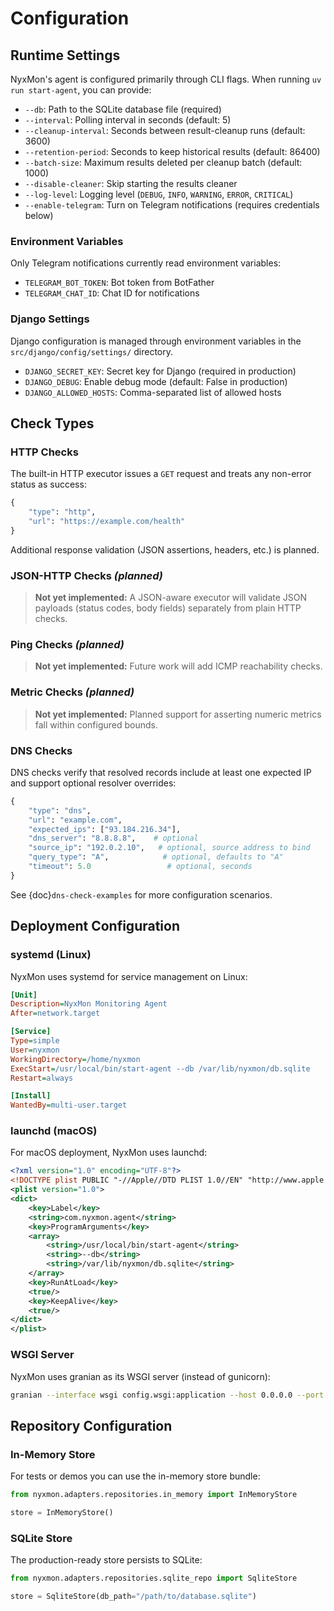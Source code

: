 # Configuration

## Runtime Settings

NyxMon's agent is configured primarily through CLI flags. When running `uv run start-agent`, you can provide:

- `--db`: Path to the SQLite database file (required)
- `--interval`: Polling interval in seconds (default: 5)
- `--cleanup-interval`: Seconds between result-cleanup runs (default: 3600)
- `--retention-period`: Seconds to keep historical results (default: 86400)
- `--batch-size`: Maximum results deleted per cleanup batch (default: 1000)
- `--disable-cleaner`: Skip starting the results cleaner
- `--log-level`: Logging level (`DEBUG`, `INFO`, `WARNING`, `ERROR`, `CRITICAL`)
- `--enable-telegram`: Turn on Telegram notifications (requires credentials below)

### Environment Variables

Only Telegram notifications currently read environment variables:

- `TELEGRAM_BOT_TOKEN`: Bot token from BotFather
- `TELEGRAM_CHAT_ID`: Chat ID for notifications

### Django Settings

Django configuration is managed through environment variables in the `src/django/config/settings/` directory.

- `DJANGO_SECRET_KEY`: Secret key for Django (required in production)
- `DJANGO_DEBUG`: Enable debug mode (default: False in production)
- `DJANGO_ALLOWED_HOSTS`: Comma-separated list of allowed hosts

## Check Types

### HTTP Checks

The built-in HTTP executor issues a `GET` request and treats any non-error status as success:

```python
{
    "type": "http",
    "url": "https://example.com/health"
}
```

Additional response validation (JSON assertions, headers, etc.) is planned.

### JSON-HTTP Checks *(planned)*

> **Not yet implemented:** A JSON-aware executor will validate JSON payloads (status codes, body fields) separately from plain HTTP checks.

### Ping Checks *(planned)*

> **Not yet implemented:** Future work will add ICMP reachability checks.

### Metric Checks *(planned)*

> **Not yet implemented:** Planned support for asserting numeric metrics fall within configured bounds.

### DNS Checks

DNS checks verify that resolved records include at least one expected IP and support optional resolver overrides:

```python
{
    "type": "dns",
    "url": "example.com",
    "expected_ips": ["93.184.216.34"],
    "dns_server": "8.8.8.8",    # optional
    "source_ip": "192.0.2.10",   # optional, source address to bind
    "query_type": "A",            # optional, defaults to "A"
    "timeout": 5.0                 # optional, seconds
}
```

See {doc}`dns-check-examples` for more configuration scenarios.

## Deployment Configuration

### systemd (Linux)

NyxMon uses systemd for service management on Linux:

```ini
[Unit]
Description=NyxMon Monitoring Agent
After=network.target

[Service]
Type=simple
User=nyxmon
WorkingDirectory=/home/nyxmon
ExecStart=/usr/local/bin/start-agent --db /var/lib/nyxmon/db.sqlite
Restart=always

[Install]
WantedBy=multi-user.target
```

### launchd (macOS)

For macOS deployment, NyxMon uses launchd:

```xml
<?xml version="1.0" encoding="UTF-8"?>
<!DOCTYPE plist PUBLIC "-//Apple//DTD PLIST 1.0//EN" "http://www.apple.com/DTDs/PropertyList-1.0.dtd">
<plist version="1.0">
<dict>
    <key>Label</key>
    <string>com.nyxmon.agent</string>
    <key>ProgramArguments</key>
    <array>
        <string>/usr/local/bin/start-agent</string>
        <string>--db</string>
        <string>/var/lib/nyxmon/db.sqlite</string>
    </array>
    <key>RunAtLoad</key>
    <true/>
    <key>KeepAlive</key>
    <true/>
</dict>
</plist>
```

### WSGI Server

NyxMon uses granian as its WSGI server (instead of gunicorn):

```bash
granian --interface wsgi config.wsgi:application --host 0.0.0.0 --port 8000
```

## Repository Configuration

### In-Memory Store

For tests or demos you can use the in-memory store bundle:

```python
from nyxmon.adapters.repositories.in_memory import InMemoryStore

store = InMemoryStore()
```

### SQLite Store

The production-ready store persists to SQLite:

```python
from nyxmon.adapters.repositories.sqlite_repo import SqliteStore

store = SqliteStore(db_path="/path/to/database.sqlite")
```

